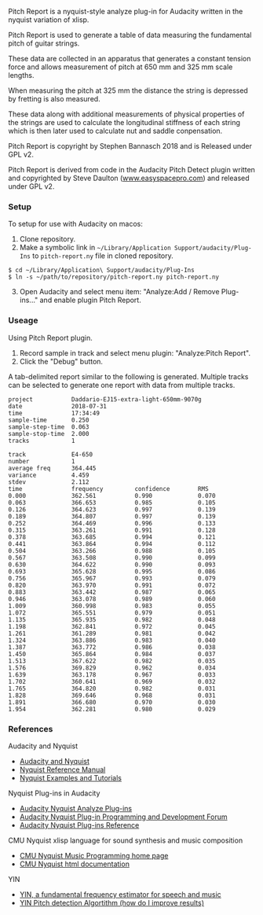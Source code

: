 Pitch Report is a nyquist-style analyze plug-in for Audacity written in the nyquist variation of xlisp.

Pitch Report is used to generate a table of data measuring the fundamental pitch of guitar strings.

These data are collected in an apparatus that generates a constant tension force and allows measurement
of pitch at 650 mm and 325 mm scale lengths.

When measuring the pitch at 325 mm the distance the string is depressed by fretting is also measured.

These data along with additional measurements of physical properties of the strings are used to calculate
the longitudinal stiffness of each string which is then later used to calculate nut and saddle conpensation.

Pitch Report is copyright by Stephen Bannasch 2018 and is Released under GPL v2.

Pitch Report is derived from code in the Audacity Pitch Detect plugin written and copyrighted by Steve Daulton (www.easyspacepro.com) and released under GPL v2.

### Setup

To setup for use with Audacity on macos:

1. Clone repository.
2. Make a symbolic link in `~/Library/Application Support/audacity/Plug-Ins` to `pitch-report.ny` file
in cloned repository.
```
$ cd ~/Library/Application\ Support/audacity/Plug-Ins
$ ln -s ~/path/to/repository/pitch-report.ny pitch-report.ny
```
3. Open Audacity and select menu item: "Analyze:Add / Remove Plug-ins..." and enable plugin Pitch Report.

### Useage

Using Pitch Report plugin.

1. Record sample in track and select menu plugin: "Analyze:Pitch Report".
2. Click the "Debug" button.

A tab-delimited report similar to the following is generated. Multiple tracks can be selected to generate
one report with data from multiple tracks.

```
project           Daddario-EJ15-extra-light-650mm-9070g
date              2018-07-31
time              17:34:49
sample-time       0.250
sample-step-time  0.063
sample-stop-time  2.000
tracks            1

track             E4-650
number            1
average freq      364.445
variance          4.459
stdev             2.112
time              frequency         confidence        RMS
0.000             362.561           0.990             0.070
0.063             366.653           0.985             0.105
0.126             364.623           0.997             0.139
0.189             364.807           0.997             0.139
0.252             364.469           0.996             0.133
0.315             363.261           0.991             0.128
0.378             363.685           0.994             0.121
0.441             363.864           0.994             0.112
0.504             363.266           0.988             0.105
0.567             363.508           0.990             0.099
0.630             364.622           0.990             0.093
0.693             365.628           0.995             0.086
0.756             365.967           0.993             0.079
0.820             363.970           0.991             0.072
0.883             363.442           0.987             0.065
0.946             363.078           0.989             0.060
1.009             360.998           0.983             0.055
1.072             365.551           0.979             0.051
1.135             365.935           0.982             0.048
1.198             362.841           0.972             0.045
1.261             361.289           0.981             0.042
1.324             363.886           0.983             0.040
1.387             363.772           0.986             0.038
1.450             365.864           0.984             0.037
1.513             367.622           0.982             0.035
1.576             369.829           0.962             0.034
1.639             363.178           0.967             0.033
1.702             360.641           0.969             0.032
1.765             364.820           0.982             0.031
1.828             369.646           0.968             0.031
1.891             366.680           0.970             0.030
1.954             362.281           0.980             0.029
```

### References

Audacity and Nyquist

- [Audacity and Nyquist](http://www.audacity-forum.de/download/edgar/nyquist/nyquist-doc/nyquist.htm)
- [Nyquist Reference Manual](http://www.audacity-forum.de/download/edgar/nyquist/nyquist-doc/manual/home.html)
- [Nyquist Examples and Tutorials](http://www.audacity-forum.de/download/edgar/nyquist/nyquist-doc/examples/examples.htm)

Nyquist Plug-ins in Audacity

- [Audacity Nyquist Analyze Plug-ins](https://wiki.audacityteam.org/wiki/Nyquist_Analyze_Plug-ins)
- [Audacity Nyquist Plug-in Programming and Development Forum](https://forum.audacityteam.org/viewforum.php?f=39)
- [Audacity Nyquist Plug-ins Reference](https://wiki.audacityteam.org/wiki/Nyquist_Plug-ins_Reference)

CMU Nyquist xlisp language for sound synthesis and music composition

- [CMU Nyquist Music Programming home page](https://www.cs.cmu.edu/~music/music.software.html)
- [CMU Nyquist html documentation](http://www.cs.cmu.edu/~rbd/doc/nyquist/index.html)

YIN

- [YIN, a fundamental frequency estimator for speech and music](http://audition.ens.fr/adc/pdf/2002_JASA_YIN.pdf)
- [YIN Pitch detection Algortithm (how do I improve results)](https://dsp.stackexchange.com/questions/17493/yin-pitch-detection-algortithm-how-do-i-improve-my-results)

